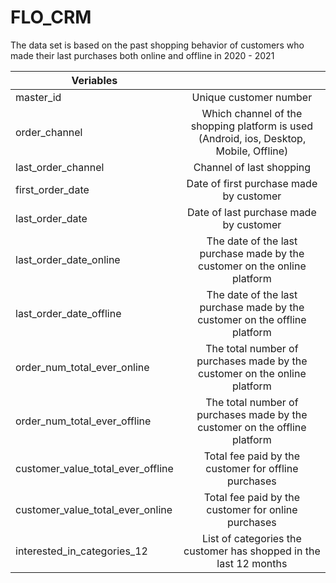 # FLO_CRM
The data set is based on the past shopping behavior of customers who made their last purchases both online and offline in 2020 - 2021

| Veriables     |               | 
| ------------- |:-------------:| 
| master_id | Unique customer number |
| order_channel | Which channel of the shopping platform is used (Android, ios, Desktop, Mobile, Offline) |
| last_order_channel | Channel of last shopping |
| first_order_date | Date of first purchase made by customer |
| last_order_date | Date of last purchase made by customer |
| last_order_date_online | The date of the last purchase made by the customer on the online platform |
| last_order_date_offline | The date of the last purchase made by the customer on the offline platform |
| order_num_total_ever_online | The total number of purchases made by the customer on the online platform |
| order_num_total_ever_offline | The total number of purchases made by the customer on the offline platform |
| customer_value_total_ever_offline | Total fee paid by the customer for offline purchases |
| customer_value_total_ever_online | Total fee paid by the customer for online purchases |
| interested_in_categories_12 | List of categories the customer has shopped in the last 12 months |
